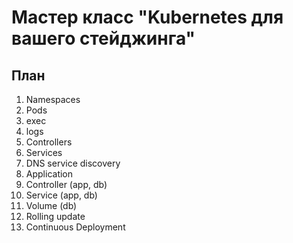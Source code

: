 # Мастер класс "Kubernetes для вашего стейджинга"

## План

1. Namespaces
1. Pods
  1. exec
  1. logs
1. Controllers
1. Services
  1. DNS service discovery
1. Application
  1. Controller (app, db)
  1. Service (app, db)
  1. Volume (db)
  1. Rolling update
  1. Continuous Deployment

